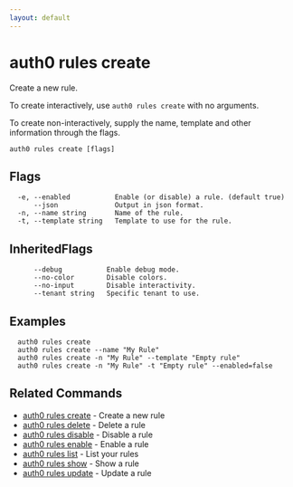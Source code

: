 ```yaml
---
layout: default
---
```

# auth0 rules create

Create a new rule.

To create interactively, use `auth0 rules create` with no arguments.

To create non-interactively, supply the name, template and other information through the flags.

```
auth0 rules create [flags]
```


## Flags

```
  -e, --enabled           Enable (or disable) a rule. (default true)
      --json              Output in json format.
  -n, --name string       Name of the rule.
  -t, --template string   Template to use for the rule.
```


## InheritedFlags

```
      --debug           Enable debug mode.
      --no-color        Disable colors.
      --no-input        Disable interactivity.
      --tenant string   Specific tenant to use.
```

## Examples

```
  auth0 rules create
  auth0 rules create --name "My Rule"
  auth0 rules create -n "My Rule" --template "Empty rule"
  auth0 rules create -n "My Rule" -t "Empty rule" --enabled=false
```


## Related Commands

- [auth0 rules create](auth0_rules_create.md) - Create a new rule
- [auth0 rules delete](auth0_rules_delete.md) - Delete a rule
- [auth0 rules disable](auth0_rules_disable.md) - Disable a rule
- [auth0 rules enable](auth0_rules_enable.md) - Enable a rule
- [auth0 rules list](auth0_rules_list.md) - List your rules
- [auth0 rules show](auth0_rules_show.md) - Show a rule
- [auth0 rules update](auth0_rules_update.md) - Update a rule


